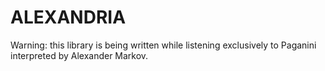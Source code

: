 # ALEXANDRIA

Warning: this library is being written while listening exclusively to Paganini interpreted by Alexander Markov. 
